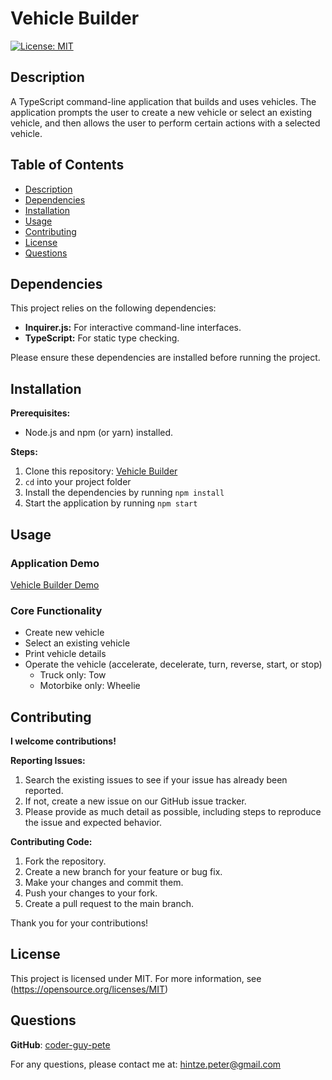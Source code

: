 
# Vehicle Builder

[![License: MIT](https://img.shields.io/badge/License-MIT-blue.svg)](https://opensource.org/licenses/MIT)

## Description

  A TypeScript command-line application that builds and uses vehicles. The application prompts the user to create a new vehicle or select an existing vehicle, and then allows the user to perform certain actions with a selected vehicle.

## Table of Contents

* [Description](#description)
* [Dependencies](#dependencies)
* [Installation](#installation)
* [Usage](#usage)
* [Contributing](#contributing)
* [License](#license)
* [Questions](#questions)

## Dependencies

This project relies on the following dependencies:

* **Inquirer.js:** For interactive command-line interfaces.
* **TypeScript:** For static type checking.

Please ensure these dependencies are installed before running the project.

## Installation

**Prerequisites:**

* Node.js and npm (or yarn) installed.

**Steps:**

1. Clone this repository: [Vehicle Builder](git@github.com:coder-guy-pete/Vehicle-Builder.git)
2. `cd` into your project folder
3. Install the dependencies by running `npm install`
4. Start the application by running `npm start`

## Usage

### Application Demo

[Vehicle Builder Demo](https://drive.google.com/file/d/1NB5dC8ZyBQLRptQ_jC4tEP2hEPs0hFWL/view?usp=sharing)

### Core Functionality

* Create new vehicle
* Select an existing vehicle
* Print vehicle details
* Operate the vehicle (accelerate, decelerate, turn, reverse, start, or stop)
  * Truck only: Tow
  * Motorbike only: Wheelie

## Contributing

**I welcome contributions!**

**Reporting Issues:**

1. Search the existing issues to see if your issue has already been reported.
2. If not, create a new issue on our GitHub issue tracker.
3. Please provide as much detail as possible, including steps to reproduce the issue and expected behavior.

**Contributing Code:**

1. Fork the repository.
2. Create a new branch for your feature or bug fix.
3. Make your changes and commit them.
4. Push your changes to your fork.
5. Create a pull request to the main branch.

Thank you for your contributions!

## License

  This project is licensed under MIT. For more information, see (<https://opensource.org/licenses/MIT>)

## Questions

  **GitHub**: [coder-guy-pete](https://github.com/coder-guy-pete)
  
  For any questions, please contact me at: <hintze.peter@gmail.com>

